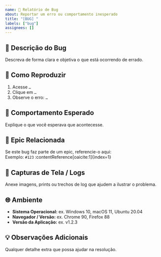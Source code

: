 ```yaml
---
name: 🐞 Relatório de Bug
about: Reportar um erro ou comportamento inesperado
title: "[BUG] "
labels: ["bug"]
assignees: []
---
```

## 📝 Descrição do Bug
Descreva de forma clara e objetiva o que está ocorrendo de errado.

## 🔄 Como Reproduzir
1. Acesse `…`  
2. Clique em `…`  
3. Observe o erro: `…`

## 🎯 Comportamento Esperado
Explique o que você esperava que acontecesse.

## 🌌 Epic Relacionada
Se este bug faz parte de um epic, referencie-o aqui:  
Exemplo: `#123` :contentReference[oaicite:1]{index=1}

## 📸 Capturas de Tela / Logs
Anexe imagens, prints ou trechos de log que ajudem a ilustrar o problema.

## 🌐 Ambiente
- **Sistema Operacional:** ex. Windows 10, macOS 11, Ubuntu 20.04  
- **Navegador / Versão:** ex. Chrome 90, Firefox 88  
- **Versão da Aplicação:** ex. v1.2.3

## 💡 Observações Adicionais
Qualquer detalhe extra que possa ajudar na resolução.